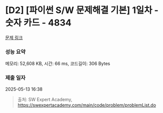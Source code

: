 # [D2] [파이썬 S/W 문제해결 기본] 1일차 - 숫자 카드 - 4834 

[문제 링크](https://swexpertacademy.com/main/code/problem/problemDetail.do?contestProbId=AWTLVouKpUgDFAVT) 

### 성능 요약

메모리: 52,608 KB, 시간: 66 ms, 코드길이: 306 Bytes

### 제출 일자

2025-05-13 16:38



> 출처: SW Expert Academy, https://swexpertacademy.com/main/code/problem/problemList.do